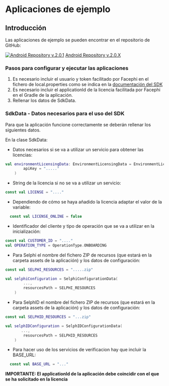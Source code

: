 # Aplicaciones de ejemplo

## Introducción

Las aplicaciones de ejemplo se pueden encontrar en el repositorio de GitHub:

[![Android Repository v.2.0.1](@site/static/img/github_50.png)](https://github.com/facephi/sdk-mobile-android-samples/tree/2.0.X)
[Android Repository v.2.0.X](https://github.com/facephi/sdk-mobile-android-samples/tree/2.0.X")

### Pasos para configurar y ejecutar las aplicaciones

1. Es necesario incluir el usuario y token facilitado por Facephi en el fichero de local.properties como se indica en la <a
   href="Mobile_SDK#21-a%C3%B1adir-repositorio-privado"
   rel="nofollow">documentación del SDK</a>
2. Es necesario incluir el applicationId de la licencia facilitada por Facephi en el Gradle de la aplicación.
3. Rellenar los datos de SdkData.

### SdkData - Datos necesarios para el uso del SDK

Para que la aplicación funcione correctamente se deberán rellenar los siguientes datos.

En la clase SdkData:

- Datos necesarios si se va a utilizar un servicio para obtener las licencias:

```kotlin
val environmentLicensingData: EnvironmentLicensingData = EnvironmentLicensingData(
        apiKey = "....."
    )
```

- String de la licencia si no se va a utilizar un servicio:

```kotlin
const val LICENSE = "...."
```

- Dependiendo de cómo se haya añadido la licencia adaptar el valor de la variable:

```kotlin
  const val LICENSE_ONLINE = false
```

- Identificador del cliente y tipo de operación que se va a utilizar en la inicialización:

```kotlin
const val CUSTOMER_ID = "...."
val OPERATION_TYPE = OperationType.ONBOARDING

```

- Para Selphi el nombre del fichero ZIP de recursos (que estará en la carpeta assets de la aplicación) y los datos de configuración:

```kotlin
const val SELPHI_RESOURCES = ".....zip"

val selphiConfiguration = SelphiConfigurationData(
        ...,
        resourcesPath = SELPHI_RESOURCES
    )
```

- Para SelphID el nombre del fichero ZIP de recursos (que estará en la carpeta assets de la aplicación) y los datos de configuración:

```kotlin
const val SELPHID_RESOURCES = "...zip"

val selphIDConfiguration = SelphIDConfigurationData(
       ...,
        resourcesPath = SELPHID_RESOURCES
    )
```

- Para hacer uso de los servicios de verificacion hay que incluir la BASE_URL:

```kotlin
  const val BASE_URL = "..."
```

**IMPORTANTE: El applicationId de la aplicación debe coincidir con el que se ha solicitado en la licencia**
